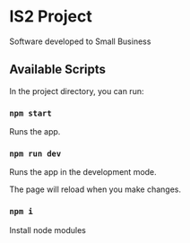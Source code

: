 # IS2 Project
Software developed to Small Business

## Available Scripts

In the project directory, you can run:

### `npm start`

Runs the app.

### `npm run dev`

Runs the app in the development mode.

The page will reload when you make changes.

### `npm i`
Install node modules
